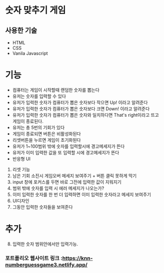 # 숫자 맞추기 게임

## 사용한 기술

- HTML
- CSS
- Vanila Javascript

# 기능

- 컴퓨터는 게임이 시작할때 랜덤한 숫자를 뽑는다
- 유저는 숫자를 입력할 수 있다
- 유저가 입력한 숫자가 컴퓨터가 뽑은 숫자보다 작으면 Up! 이라고 알려준다
- 유저가 입력한 숫자가 컴퓨터가 뽑은 숫자보다 크면 Down! 이라고 알려준다
- 유저가 입력한 숫자가 컴퓨터가 뽑은 숫자와 일치하다면 That's right이라고 뜨고 게임이 종료된다.
- 유저는 총 5번의 기회가 있다
- 게임이 종료되면 버튼은 비활성화된다
- 리셋버튼을 누르면 게임이 초기화된다
- 유저가 1~100범위 밖에 숫자를 입력할시에 경고메세지가 뜬다
- 유저가 이미 입력한 값을 또 입력할 시에 경고메세지가 뜬다
- 반응형 UI

1. 리셋 기능
2. 남은 기회 소진시 게임오버 메세지 보여주기 + 버튼 클릭 못하게 막기
3. input 창에 포커스를 두면 바로 그전에 입력한 값이 지워지기
4. 범위 밖에 숫자를 입력 시 에러 메세지가 나오는가?
5. 이미 입력한 숫자를 한 번 더 입력하면 이미 입력한 숫자라고 메세지 보여주기
6. UI디자인
7. 그동안 입력한 숫자들을 보여준다

# 추가

8. 입력한 숫자 범위안에서만 입력가능.

### 포트폴리오 웹사이트 링크 :<https://knn-numberguessgame3.netlify.app/>
